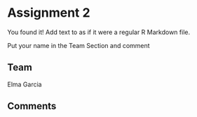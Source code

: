 # Assignment 2

You found it!  Add text to as if it were a regular R Markdown file.

Put your name in the Team Section and comment

## Team

Elma Garcia
## Comments
